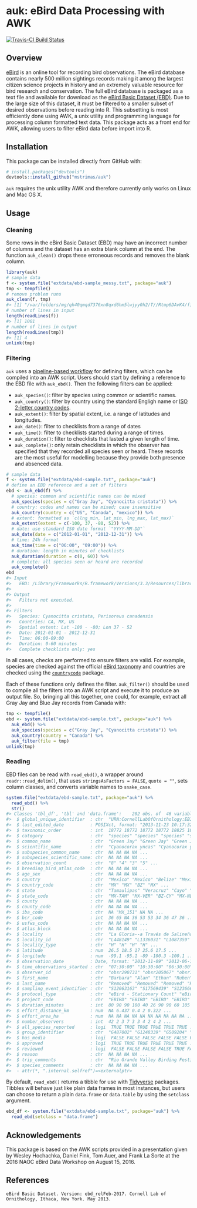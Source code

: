 
<!-- README.md is generated from README.Rmd. Please edit that file -->
auk: eBird Data Processing with AWK
===================================

[![Travis-CI Build Status](https://img.shields.io/travis/mstrimas/auk/master.svg?label=Mac%20OSX%20%26%20Linux)](https://travis-ci.org/mstrimas/auk)

Overview
--------

[eBird](http://www.ebird.org) is an online tool for recording bird observations. The eBird database contains nearly 500 million sightings records making it among the largest citizen science projects in history and an extremely valuable resource for bird research and conservation. The full eBird database is packaged as a text file and available for download as the [eBird Basic Dataset (EBD)](http://ebird.org/ebird/data/download). Due to the large size of this dataset, it must be filtered to a smaller subset of desired observations before reading into R. This subsetting is most efficiently done using AWK, a unix utility and programming language for processing column formatted text data. This package acts as a front end for AWK, allowing users to filter eBird data before import into R.

Installation
------------

This package can be installed directly from GitHub with:

``` r
# install.packages("devtools")
devtools::install_github("mstrimas/auk")
```

`auk` requires the unix utility AWK and therefore currently only works on Linux and Mac OS X.

Usage
-----

### Cleaning

Some rows in the eBird Basic Dataset (EBD) may have an incorrect number of columns and the dataset has an extra blank column at the end. The function `auk_clean()` drops these erroneous records and removes the blank column.

``` r
library(auk)
# sample data
f <- system.file("extdata/ebd-sample_messy.txt", package="auk")
tmp <- tempfile()
# remove problem runs
auk_clean(f, tmp)
#> [1] "/var/folders/mg/qh40qmqd7376xn8qxd6hm5lwjyy0h2/T//Rtmp6DAvK4/file6b877eac66e0"
# number of lines in input
length(readLines(f))
#> [1] 1001
# number of lines in output
length(readLines(tmp))
#> [1] 4
unlink(tmp)
```

### Filtering

`auk` uses a [pipeline-based workflow](http://r4ds.had.co.nz/pipes.html) for defining filters, which can be compiled into an AWK script. Users should start by defining a reference to the EBD file with `auk_ebd()`. Then the following filters can be applied:

-   `auk_species()`: filter by species using common or scientific names.
-   `auk_country()`: filter by country using the standard Engligh name or [ISO 2-letter country codes](https://en.wikipedia.org/wiki/ISO_3166-1_alpha-2).
-   `auk_extent()`: filter by spatial extent, i.e. a range of latitudes and longitudes.
-   `auk_date()`: filter to checklists from a range of dates
-   `auk_time()`: filter to checklists started during a range of times.
-   `auk_duration()`: filter to checklists that lasted a given length of time.
-   `auk_complete()`: only retain checklists in which the observer has specified that they recorded all species seen or heard. These records are the most useful for modelling because they provide both presence and absenced data.

``` r
# sample data
f <- system.file("extdata/ebd-sample.txt", package="auk")
# define an EBD reference and a set of filters
ebd <- auk_ebd(f) %>% 
  # species: common and scientific names can be mixed
  auk_species(species = c("Gray Jay", "Cyanocitta cristata")) %>%
  # country: codes and names can be mixed; case insensitive
  auk_country(country = c("US", "Canada", "mexico")) %>%
  # extent: formatted as `c(lng_min, lat_min, lng_max, lat_max)`
  auk_extent(extent = c(-100, 37, -80, 52)) %>%
  # date: use standard ISO date format `"YYYY-MM-DD"`
  auk_date(date = c("2012-01-01", "2012-12-31")) %>%
  # time: 24h format
  auk_time(time = c("06:00", "09:00")) %>%
  # duration: length in minutes of checklists
  auk_duration(duration = c(0, 60)) %>%
  # complete: all species seen or heard are recorded
  auk_complete()
ebd
#> Input 
#>   EBD: /Library/Frameworks/R.framework/Versions/3.3/Resources/library/auk/extdata/ebd-sample.txt 
#> 
#> Output 
#>   Filters not executed.
#> 
#> Filters 
#>   Species: Cyanocitta cristata, Perisoreus canadensis
#>   Countries: CA, MX, US
#>   Spatial extent: Lat -100 - -80; Lon 37 - 52
#>   Date: 2012-01-01 - 2012-12-31
#>   Time: 06:00-09:00
#>   Duration: 0-60 minutes
#>   Complete checklists only: yes
```

In all cases, checks are performed to ensure filters are valid. For example, species are checked against the official [eBird taxonomy](http://help.ebird.org/customer/portal/articles/1006825-the-ebird-taxonomy) and countries are checked using the [`countrycode`](https://github.com/vincentarelbundock/countrycode) package.

Each of these functions only defines the filter. `auk_filter()` should be used to compile all the filters into an AWK script and execute it to produce an output file. So, bringing all this together, one could, for example, extract all Gray Jay and Blue Jay records from Canada with:

``` r
tmp <- tempfile()
ebd <- system.file("extdata/ebd-sample.txt", package="auk") %>% 
  auk_ebd() %>% 
  auk_species(species = c("Gray Jay", "Cyanocitta cristata")) %>% 
  auk_country(country = "Canada") %>% 
  auk_filter(file = tmp)
unlink(tmp)
```

### Reading

EBD files can be read with `read_ebd()`, a wrapper around `readr::read_delim()`, that uses `stringsAsFactors = FALSE`, `quote = ""`, sets column classes, and converts variable names to `snake_case`.

``` r
system.file("extdata/ebd-sample.txt", package="auk") %>% 
  read_ebd() %>% 
  str()
#> Classes 'tbl_df', 'tbl' and 'data.frame':    202 obs. of  46 variables:
#>  $ global_unique_identifier  : chr  "URN:CornellLabOfOrnithology:EBIRD:OBS169955140" "URN:CornellLabOfOrnithology:EBIRD:OBS284460507" "URN:CornellLabOfOrnithology:EBIRD:OBS173688283" "URN:CornellLabOfOrnithology:EBIRD:OBS217202724" ...
#>  $ last_edited_date          : POSIXct, format: "2013-11-23 10:17:32" "2015-08-25 22:01:15" ...
#>  $ taxonomic_order           : int  18772 18772 18772 18772 18825 18772 18816 18772 18816 18772 ...
#>  $ category                  : chr  "species" "species" "species" "species" ...
#>  $ common_name               : chr  "Green Jay" "Green Jay" "Green Jay" "Green Jay" ...
#>  $ scientific_name           : chr  "Cyanocorax yncas" "Cyanocorax yncas" "Cyanocorax yncas" "Cyanocorax yncas" ...
#>  $ subspecies_common_name    : chr  NA NA NA NA ...
#>  $ subspecies_scientific_name: chr  NA NA NA NA ...
#>  $ observation_count         : chr  "8" "4" "3" "5" ...
#>  $ breeding_bird_atlas_code  : chr  NA NA NA NA ...
#>  $ age_sex                   : chr  NA NA NA NA ...
#>  $ country                   : chr  "Mexico" "Mexico" "Belize" "Mexico" ...
#>  $ country_code              : chr  "MX" "MX" "BZ" "MX" ...
#>  $ state                     : chr  "Tamaulipas" "Veracruz" "Cayo" "Nuevo León" ...
#>  $ state_code                : chr  "MX-TAM" "MX-VER" "BZ-CY" "MX-NLE" ...
#>  $ county                    : chr  NA NA NA NA ...
#>  $ county_code               : chr  NA NA NA NA ...
#>  $ iba_code                  : chr  NA "MX_151" NA NA ...
#>  $ bcr_code                  : int  36 65 NA 36 53 53 34 36 47 36 ...
#>  $ usfws_code                : chr  NA NA NA NA ...
#>  $ atlas_block               : chr  NA NA NA NA ...
#>  $ locality                  : chr  "La Gloria--a Través de Salineño" "Reserva de la Biosfera Los Tuxtlas--Carretera San Andrés Tuxtla-Ruiz Cortines" "Mountain Pine Ridge--Big Rock Falls" "Camino al Parque Natural La Estanzuela" ...
#>  $ locality_id               : chr  "L448149" "L1336031" "L1087359" "L1889331" ...
#>  $ locality_type             : chr  "H" "H" "H" "H" ...
#>  $ latitude                  : num  26.5 18.5 17 25.6 17.5 ...
#>  $ longitude                 : num  -99.1 -95.1 -89 -100.3 -100.1 ...
#>  $ observation_date          : Date, format: "2012-11-09" "2012-06-12" ...
#>  $ time_observations_started : chr  "07:30:00" "10:30:00" "06:30:00" "07:20:00" ...
#>  $ observer_id               : chr  "obsr290731" "obsr205067" "obsr119608" "obsr21114" ...
#>  $ first_name                : chr  "Barbara" "Alan" "Ethan" "Ruben" ...
#>  $ last_name                 : chr  "Removed" "Removed" "Removed" "Removed" ...
#>  $ sampling_event_identifier : chr  "S12063163" "S17569439" "S12366674" "S15630366" ...
#>  $ protocol_type             : chr  "eBird - Stationary Count" "eBird - Traveling Count" "eBird - Traveling Count" "eBird - Traveling Count" ...
#>  $ project_code              : chr  "EBIRD" "EBIRD" "EBIRD" "EBIRD" ...
#>  $ duration_minutes          : int  80 90 90 100 40 26 90 90 60 105 ...
#>  $ effort_distance_km        : num  NA 6.437 0.4 2 0.322 ...
#>  $ effort_area_ha            : num  NA NA NA NA NA NA NA NA NA NA ...
#>  $ number_observers          : int  42 2 3 7 3 3 4 2 4 2 ...
#>  $ all_species_reported      : logi  TRUE TRUE TRUE TRUE TRUE TRUE ...
#>  $ group_identifier          : chr  "G487002" "G1248339" "G509204" "G1277459" ...
#>  $ has_media                 : logi  FALSE FALSE FALSE FALSE FALSE FALSE ...
#>  $ approved                  : logi  TRUE TRUE TRUE TRUE TRUE TRUE ...
#>  $ reviewed                  : logi  FALSE FALSE FALSE FALSE TRUE FALSE ...
#>  $ reason                    : chr  NA NA NA NA ...
#>  $ trip_comments             : chr  "Rio Grande Valley Birding Festival - Upper Rio Trip. Leaders: Rich Hoyer, Richard Gibbons, Michael Marsden, and Cole Wolf. Chec"| __truncated__ NA NA "R.Gonzalez, E.Cruz, R.Valdes, I.Rodriguez, M.Guerrero, J.Ortiz" ...
#>  $ species_comments          : chr  NA NA NA NA ...
#>  - attr(*, ".internal.selfref")=<externalptr>
```

By default, `read_ebd()` returns a tibble for use with [Tidyverse](http://tidyverse.org) packages. Tibbles will behave just like plain data frames in most instances, but users can choose to return a plain `data.frame` or `data.table` by using the `setclass` argument.

``` r
ebd_df <- system.file("extdata/ebd-sample.txt", package="auk") %>% 
  read_ebd(setclass = "data.frame")
```

Acknowledgements
----------------

This package is based on the AWK scripts provided in a presentation given by Wesley Hochachka, Daniel Fink, Tom Auer, and Frank La Sorte at the 2016 NAOC eBird Data Workshop on August 15, 2016.

References
----------

    eBird Basic Dataset. Version: ebd_relFeb-2017. Cornell Lab of Ornithology, Ithaca, New York. May 2013.

